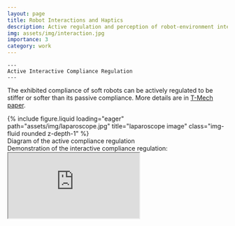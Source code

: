 ```yaml
---
layout: page
title: Robot Interactions and Haptics
description: Active regulation and perception of robot-environment interaction and haptics
img: assets/img/interaction.jpg
importance: 3
category: work
---
```


    ---
    Active Interactive Compliance Regulation
    ---

The exhibited compliance of soft robots can be actively regulated to be stiffer or softer than its passive compliance. More details are in [T-Mech paper](/assets/pdf/Shi_T-Mech_2025.pdf).
<div class="row">
    <div class="col-sm mt-3 mt-md-0">
        {% include figure.liquid loading="eager" path="assets/img/laparoscope.jpg" title="laparoscope image" class="img-fluid rounded z-depth-1" %}
    </div>
</div>
<div class="caption">
    Diagram of the active compliance regulation
</div>
Demonstration of the interactive compliance regulation: 
<div class="embed-responsive embed-responsive-16by9">
  <iframe class="embed-responsive-item" src="https://www.youtube.com//embed/E2CjLLRjTWg" allowfullscreen></iframe>
</div>
